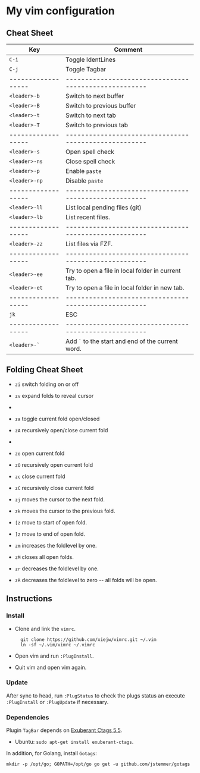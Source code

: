 # My vim configuration

## Cheat Sheet

| Key               | Comment                                              |
| ------------------| -----------------------------------------------------|
| `C-i`             | Toggle IdentLines                                    |
| `C-j`             | Toggle Tagbar                                        |
| ------------------| -----------------------------------------------------|
| `<leader>-b`      | Switch to next buffer                                |
| `<leader>-B`      | Switch to previous buffer                            |
| `<leader>-t`      | Switch to next tab                                   |
| `<leader>-T`      | Switch to previous tab                               |
| ------------------| -----------------------------------------------------|
| `<leader>-s`      | Open spell check                                     |
| `<leader>-ns`     | Close spell check                                    |
| `<leader>-p`      | Enable `paste`                                       |
| `<leader>-np`     | Disable `paste`                                      |
| ------------------| -----------------------------------------------------|
| `<leader>-ll`     | List local pending files (git)                       |
| `<leader>-lb`     | List recent files.                                   |
| ------------------| -----------------------------------------------------|
| `<leader>-zz`     | List files via FZF.                                  |
| ------------------| -----------------------------------------------------|
| `<leader>-ee`     | Try to open a file in local folder in current tab.   |
| `<leader>-et`     | Try to open a file in local folder in new tab.       |
| ------------------| -----------------------------------------------------|
| `jk`              | ESC                                                  |
| ------------------| -----------------------------------------------------|
| `` <leader>-` ``  | Add `` ` `` to the start and end of the current word.|

## Folding Cheat Sheet

- `zi` switch folding on or off
- `zv` expand folds to reveal cursor
-
- `za` toggle current fold open/closed
- `zA`  recursively open/close current fold
-
- `zo` open current fold
- `zO` recursively open current fold
- `zc` close current fold
- `zC`  recursively close current fold

- `zj` moves the cursor to the next fold.
- `zk` moves the cursor to the previous fold.
- `[z` move to start of open fold.
- `]z` move to end of open fold.

- `zm` increases the foldlevel by one.
- `zM` closes all open folds.
- `zr` decreases the foldlevel by one.
- `zR` decreases the foldlevel to zero -- all folds will be open.


## Instructions

### Install

- Clone and link the `vimrc`.

        git clone https://github.com/xiejw/vimrc.git ~/.vim
        ln -sf ~/.vim/vimrc ~/.vimrc

- Open vim and run `:PlugInstall`.
- Quit vim and open vim again.

### Update

After sync to head, run `:PlugStatus` to check the plugs status an execute
`:PlugInstall` or `:PlugUpdate` if necessary.

### Dependencies


Plugin `TagBar` depends on [Exuberant Ctags 5.5](http://ctags.sourceforge.net/).

- Ubuntu: `sudo apt-get install exuberant-ctags`.

In addition, for Golang, install `Gotags`:

    mkdir -p /opt/go; GOPATH=/opt/go go get -u github.com/jstemmer/gotags

